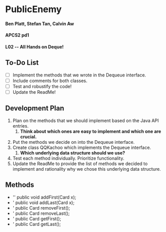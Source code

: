 # PublicEnemy
#### Ben Platt, Stefan Tan, Calvin Aw
#### APCS2 pd1
#### L02 -- All Hands on Deque!

## To-Do List
- [ ] Implement the methods that we wrote in the Dequeue interface.
- [ ] Include comments for both classes.
- [ ] Test and robustify the code!
- [ ] Update the ReadMe!

## Development Plan
1. Plan on the methods that we should implement based on the Java API entries. 
    1. **Think about which ones are easy to implement and which one are crucial.**
1. Put the methods we decide on into the Dequeue interface.
1. Create class QQKachoo which implements the Dequeue interface.
    1. **Which underlying data structure should we use?**
1. Test each method individually. Prioritize functionality. 
1. Update the ReadMe to provide the list of methods we decided to implement and rationality why we chose this underlying data structure.

## Methods
* '<addr>' public void addFirst(Card x);
* '<addr> public void addLast(Card x);
* '<addr> public Card removeFirst();
* '<addr> public Card removeLast();
* '<addr> public Card getFirst();
* '<addr> public Card getLast();

